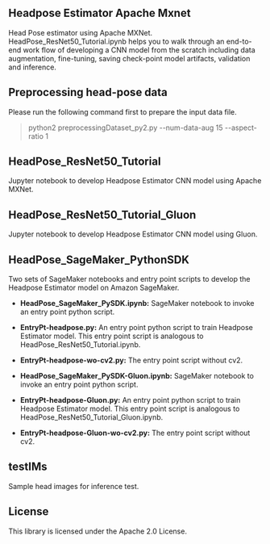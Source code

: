 ## Headpose Estimator Apache Mxnet

Head Pose estimator using Apache MXNet. HeadPose_ResNet50_Tutorial.ipynb helps you to walk through an end-to-end work flow of developing a CNN model from the scratch including data augmentation, fine-tuning, saving check-point model artifacts, validation and inference.

## Preprocessing head-pose data

Please run the following command first to prepare the input data file. 

> python2 preprocessingDataset_py2.py --num-data-aug 15 --aspect-ratio 1

## HeadPose_ResNet50_Tutorial

Jupyter notebook to develop Headpose Estimator CNN model using Apache MXNet. 

## HeadPose_ResNet50_Tutorial_Gluon

Jupyter notebook to develop Headpose Estimator CNN model using Gluon. 

## HeadPose_SageMaker_PythonSDK

Two sets of SageMaker notebooks and entry point scripts to develop the Headpose Estimator model on Amazon SageMaker. 

* **HeadPose_SageMaker_PySDK.ipynb:** SageMaker notebook to invoke an entry point python script. 

* **EntryPt-headpose.py:** An entry point python script to train Headpose Estimator model. This entry point script is analogous to HeadPose_ResNet50_Tutorial.ipynb.
 
* **EntryPt-headpose-wo-cv2.py:** The entry point script without cv2. 

* **HeadPose_SageMaker_PySDK-Gluon.ipynb:** SageMaker notebook to invoke an entry point python script. 

* **EntryPt-headpose-Gluon.py:** An entry point python script to train Headpose Estimator model. This entry point script is analogous to HeadPose_ResNet50_Tutorial_Gluon.ipynb.
 
* **EntryPt-headpose-Gluon-wo-cv2.py:** The entry point script without cv2. 


## testIMs

Sample head images for inference test. 

## License

This library is licensed under the Apache 2.0 License. 
